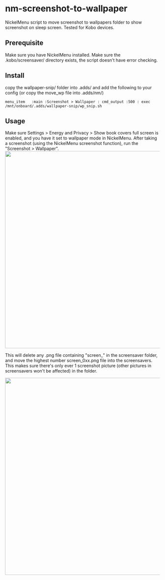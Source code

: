 # nm-screenshot-to-wallpaper
NickelMenu script to move screenshot to wallpapers folder to show screenshot on sleep screen. Tested for Kobo devices.

## Prerequisite
Make sure you have NickelMenu installed.
Make sure the .kobo/screensaver/ directory exists, the script doesn't have error checking.

## Install
copy the wallpaper-snip/ folder into .adds/ and add the following to your config (or copy the move_wp file into .adds/nm/)
```
menu_item   :main :Screenshot > Wallpaper : cmd_output :500 : exec /mnt/onboard/.adds/wallpaper-snip/wp_snip.sh

```

## Usage
Make sure Settings > Energy and Privacy > Show book covers full screen is enabled, and you have it set to wallpaper mode in NickelMenu.
After taking a screenshot (using the NickelMenu screenshot function), run the "Screenshot > Wallpaper". 
<img src="https://github.com/user-attachments/assets/9b5af2fb-bdc0-4dd9-b090-dd4775309f25" width="640">

This will delete any .png file containing "screen_" in the screensaver folder, and move the highest number screen_0xx.png file into the screensavers. This makes sure there's only ever 1 screenshot picture (other pictures in screensavers won't be affected) in the folder.

<img src="https://github.com/user-attachments/assets/f95b6337-1f66-4b88-b2e9-b34f6d634177" width="640">
